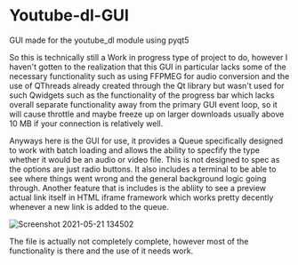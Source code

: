 # Youtube-dl-GUI
GUI made for the youtube_dl  module using pyqt5

So this is technically still a Work in progress type of project to do, however I haven't gotten to the realization that this 
GUI in particular lacks some of the necessary functionality such as using FFPMEG for audio conversion and the use of QThreads
already created through the Qt library but wasn't used for such Qwidgets such as the functionality of the progress bar which
lacks overall separate functionality away from the primary GUI event loop, so it will cause throttle and maybe freeze up on
larger downloads usually above 10 MB if your connection is relatively well.

Anyways here is the GUI for use, it provides a Queue specifically designed to work with batch loading and allows the ability to specfify the type
whether it would be an audio or video file. This is not designed to spec as the options are just radio buttons. It also includes a terminal to
be able to see where things went wrong and the general background logic going through. Another feature that is includes is the abliity to see a preview 
actual link itself in HTML iframe framework which works pretty decently whenever a new link is added to the queue.


![Screenshot 2021-05-21 134502](https://user-images.githubusercontent.com/8619943/119177755-c3c0e400-ba3a-11eb-9d83-72c0b8ab548c.png)

The file is actually not completely complete, however most of the functionality is there and the use of it needs work.
